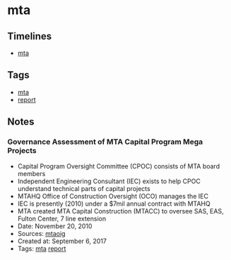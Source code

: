 # mta
## Timelines
- [mta](../timelines/mta.md)
## Tags
- [mta](../tags/mta.md)
- [report](../tags/report.md)
## Notes
### Governance Assessment of MTA Capital Program Mega Projects

- Capital Program Oversight Committee (CPOC) consists of MTA board members
- Independent Engineering Consultant (IEC) exists to help CPOC understand technical parts of capital projects
- MTAHQ Office of Construction Oversight (OCO) manages the IEC
- IEC is presently (2010) under a $7mil annual contract with MTAHQ
- MTA created MTA Capital Construction (MTACC) to oversee SAS, EAS, Fulton Center, 7 line extension
- Date: November 20, 2010
- Sources: [mtaoig](http://mtaig.state.ny.us/assets/pdf/10-04.pdf)
- Created at: September 6, 2017
- Tags: [mta](../tags/mta.md) [report](../tags/report.md)
